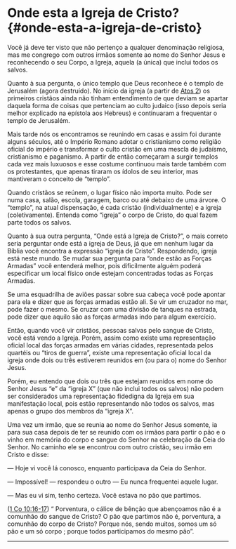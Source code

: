 # Onde esta a Igreja de Cristo? {#onde-esta-a-igreja-de-cristo}

Você já deve ter visto que não pertenço a qualquer denominação religiosa, mas me congrego com outros irmãos somente ao nome do Senhor Jesus e reconhecendo o seu Corpo, a Igreja, aquela (a única) que inclui todos os salvos.

Quanto à sua pergunta, o único templo que Deus reconhece é o templo de Jerusalém (agora destruído). No início da igreja (a partir de [Atos 2](http://bibliaonline.com.br/acf/atos/2)) os primeiros cristãos ainda não tinham entendimento de que deviam se apartar daquela forma de coisas que pertenciam ao culto judaico (isso depois seria melhor explicado na epístola aos Hebreus) e continuaram a frequentar o templo de Jerusalém.

Mais tarde nós os encontramos se reunindo em casas e assim foi durante alguns séculos, até o Império Romano adotar o cristianismo como religião oficial do império e transformar o culto cristão em uma mescla de judaísmo, cristianismo e paganismo. A partir de então começaram a surgir templos cada vez mais luxuosos e esse costume continuou mais tarde também com os protestantes, que apenas tiraram os ídolos de seu interior, mas mantiveram o conceito de “templo”.

Quando cristãos se reúnem, o lugar físico não importa muito. Pode ser numa casa, salão, escola, garagem, barco ou até debaixo de uma árvore. O “templo”, na atual dispensação, é cada cristão (individualmente) e a igreja (coletivamente). Entenda como “igreja” o corpo de Cristo, do qual fazem parte todos os salvos.

Quanto à sua outra pergunta, “Onde está a Igreja de Cristo?”, o mais correto seria perguntar onde está a igreja de Deus, já que em nenhum lugar da Bíblia você encontra a expressão “igreja de Cristo”. Respondendo, igreja está neste mundo. Se mudar sua pergunta para “onde estão as Forças Armadas” você entenderá melhor, pois dificilmente alguém poderá especificar um local físico onde estejam concentradas todas as Forças Armadas.

Se uma esquadrilha de aviões passar sobre sua cabeça você pode apontar para ela e dizer que as forças armadas estão ali. Se vir um cruzador no mar, pode fazer o mesmo. Se cruzar com uma divisão de tanques na estrada, pode dizer que aquilo são as forças armadas indo para algum exercício.

Então, quando você vir cristãos, pessoas salvas pelo sangue de Cristo, você está vendo a Igreja. Porém, assim como existe uma representação oficial local das forças armadas em várias cidades, representada pelos quartéis ou “tiros de guerra”, existe uma representação oficial local da igreja onde dois ou três estiverem reunidos em (ou para o) nome do Senhor Jesus.

Porém, eu entendo que dois ou três que estejam reunidos em nome do Senhor Jesus “e” da “igreja X” (que não inclui todos os salvos) não podem ser considerados uma representação fidedigna da Igreja em sua manifestação local, pois estão representando não todos os salvos, mas apenas o grupo dos membros da “igreja X”.

Uma vez um irmão, que se reunia ao nome do Senhor Jesus somente, ia para sua casa depois de ter se reunido com os irmãos para partir o pão e o vinho em memória do corpo e sangue do Senhor na celebração da Ceia do Senhor. No caminho ele se encontrou com outro cristão, seu irmão em Cristo e disse:

— Hoje vi você lá conosco, enquanto participava da Ceia do Senhor.

— Impossível! — respondeu o outro — Eu nunca frequentei aquele lugar.

— Mas eu vi sim, tenho certeza. Você estava no pão que partimos.

([1 Co 10:16-17](http://bibliaonline.com.br/acf/1co/10/16-17)) “ Porventura, o cálice de bênção que abençoamos não é a comunhão do sangue de Cristo? O pão que partimos não é, porventura, a comunhão do corpo de Cristo? Porque nós, sendo muitos, somos um só pão e um só corpo ; porque todos participamos do mesmo pão”.

*****